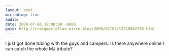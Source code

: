 ```yaml
---
layout: post
microblog: true
audio: 
date: 2009-07-06 18:00:00 -0600
guid: http://craigmcclellan.micro.blog/2009/07/07/t2519862795.html
---
```

I just got done tubing with the guys and campers. Is there anywhere online I can catch the whole MJ tribute?
